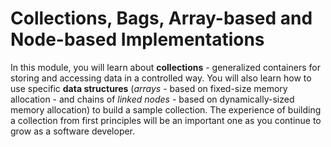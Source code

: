 
# Collections, Bags, Array-based and Node-based Implementations

In this module, you will learn about **collections** - generalized containers
for storing and accessing data in a controlled way. You will also learn how to
use specific **data structures** (*arrays* - based on fixed-size memory
allocation - and chains of *linked nodes* - based on dynamically-sized memory
allocation) to build a sample collection. The experience of building a
collection from first principles will be an important one as you continue to
grow as a software developer.
